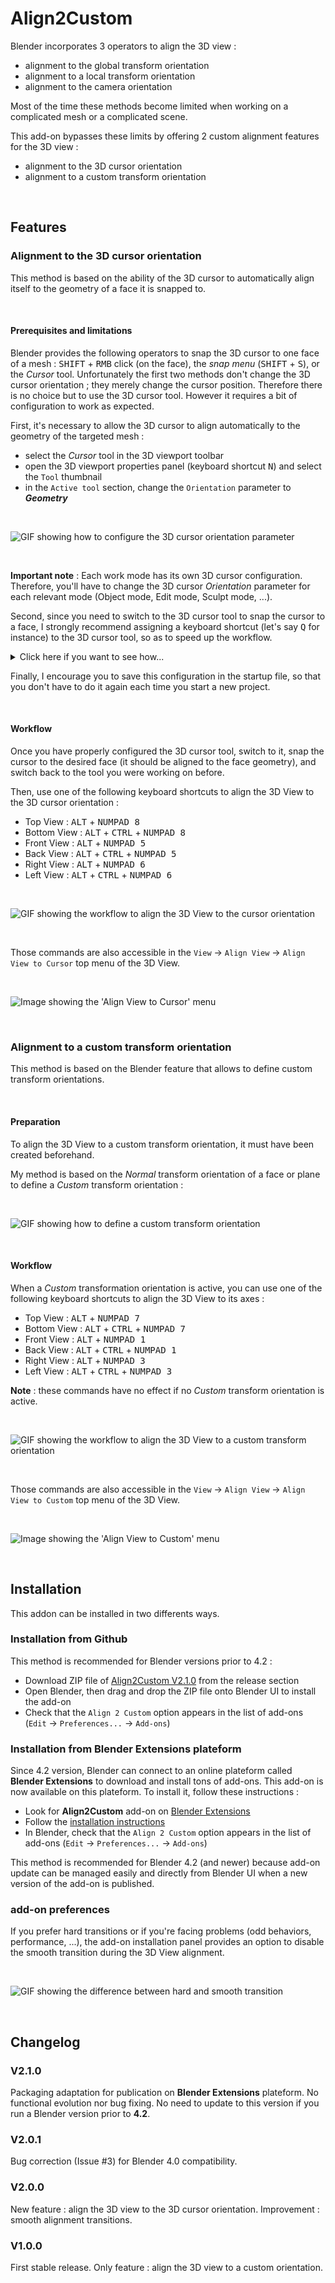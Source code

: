 # Align2Custom

Blender incorporates 3 operators to align the 3D view :
 - alignment to the global transform orientation
 - alignment to a local transform orientation
 - alignment to the camera orientation

Most of the time these methods become limited when working on a complicated mesh or a complicated scene.

This add-on bypasses these limits by offering 2 custom alignment features for the 3D view :
 - alignment to the 3D cursor orientation
 - alignment to a custom transform orientation

<br>

## Features

### Alignment to the 3D cursor orientation

This method is based on the ability of the 3D cursor to automatically align itself to the geometry of a face it is snapped to.

<br>

#### Prerequisites and limitations

Blender provides the following operators to snap the 3D cursor to one face of a mesh : <kbd>SHIFT</kbd> + <kbd>RMB</kbd> click (on the face), the _snap menu_ (<kbd>SHIFT</kbd> + <kbd>S</kbd>), or the _Cursor_ tool. Unfortunately the first two methods don't change the 3D cursor orientation ; they merely change the cursor position.
Therefore there is no choice but to use the 3D cursor tool. However it requires a bit of configuration to work as expected.

First, it's necessary to allow the 3D cursor to align automatically to the geometry of the targeted mesh :
 - select the _Cursor_ tool in the 3D viewport toolbar
 - open the 3D viewport properties panel (keyboard shortcut <kbd>N</kbd>) and select the `Tool` thumbnail
 - in the `Active tool` section, change the `Orientation` parameter to __*Geometry*__

<br>

![GIF showing how to configure the 3D cursor orientation parameter](./doc_img/cursor_orientation_cfg.gif "How to configure the 3D cursor orientation parameter")

<br>

__Important note__ : Each work mode has its own 3D cursor configuration. Therefore, you'll have to change the 3D cursor _Orientation_ parameter for each relevant mode (Object mode, Edit mode, Sculpt mode, ...).

Second, since you need to switch to the 3D cursor tool to snap the cursor to a face, I strongly recommend assigning a keyboard shortcut (let's say <kbd>Q</kbd> for instance) to the 3D cursor tool, so as to speed up the workflow.
<details>
<summary>Click here if you want to see how...</summary>

![GIF showing how to assign a keyboard shortcut to a tool](./doc_img/assign_kb_shortcut.gif "How to assign a keyboard shortcut to a tool")
</details>

Finally, I encourage you to save this configuration in the startup file, so that you don't have to do it again each time you start a new project.

<br>

#### Workflow

Once you have properly configured the 3D cursor tool, switch to it, snap the cursor to the desired face (it should be aligned to the face geometry), and switch back to the tool you were working on before.

Then, use one of the following keyboard shortcuts to align the 3D View to the 3D cursor orientation :
 - Top View    : <kbd>ALT</kbd> + <kbd>NUMPAD 8</kbd>
 - Bottom View : <kbd>ALT</kbd> + <kbd>CTRL</kbd> + <kbd>NUMPAD 8</kbd>
 - Front View  : <kbd>ALT</kbd> + <kbd>NUMPAD 5</kbd>
 - Back View   : <kbd>ALT</kbd> + <kbd>CTRL</kbd> + <kbd>NUMPAD 5</kbd>
 - Right View  : <kbd>ALT</kbd> + <kbd>NUMPAD 6</kbd>
 - Left View   : <kbd>ALT</kbd> + <kbd>CTRL</kbd> + <kbd>NUMPAD 6</kbd>

<br>

![GIF showing the workflow to align the 3D View to the cursor orientation](./doc_img/workflow_align_2_cursor.gif "Workflow to align the 3D View to the cursor orientation")

<br>

Those commands are also accessible in the `View` -> `Align View` -> `Align View to Cursor` top menu of the 3D View.

<br>

![Image showing the 'Align View to Cursor' menu](./doc_img/menu_align_2_cursor.png "'Align View to Cursor' menu")
	
<br>

### Alignment to a custom transform orientation

This method is based on the Blender feature that allows to define custom transform orientations.

<br>

#### Preparation

To align the 3D View to a custom transform orientation, it must have been created beforehand.

My method is based on the _Normal_ transform orientation of a face or plane to define a _Custom_ transform orientation :

<br>

![GIF showing how to define a custom transform orientation](./doc_img/define_custom_orientation.gif "How to define a custom transform orientation")

<br>

#### Workflow

When a _Custom_ transformation orientation is active, you can use one of the following keyboard shortcuts to align the 3D View to its axes :
 - Top View    : <kbd>ALT</kbd> + <kbd>NUMPAD 7</kbd>
 - Bottom View : <kbd>ALT</kbd> + <kbd>CTRL</kbd> + <kbd>NUMPAD 7</kbd>
 - Front View  : <kbd>ALT</kbd> + <kbd>NUMPAD 1</kbd>
 - Back View   : <kbd>ALT</kbd> + <kbd>CTRL</kbd> + <kbd>NUMPAD 1</kbd>
 - Right View  : <kbd>ALT</kbd> + <kbd>NUMPAD 3</kbd>
 - Left View   : <kbd>ALT</kbd> + <kbd>CTRL</kbd> + <kbd>NUMPAD 3</kbd>

__Note__ : these commands have no effect if no _Custom_ transform orientation is active.

<br>

![GIF showing the workflow to align the 3D View to a custom transform orientation](./doc_img/workflow_align_2_custom.gif "Workflow to align the 3D View to a custom transform orientation")

<br>

Those commands are also accessible in the `View` -> `Align View` -> `Align View to Custom` top menu of the 3D View.

<br>

![Image showing the 'Align View to Custom' menu](./doc_img/menu_align_2_custom.png "'Align View to Custom' menu")

<br>

## Installation

This addon can be installed in two differents ways.

### Installation from Github

This method is recommended for Blender versions prior to 4.2 :
 - Download ZIP file of [Align2Custom V2.1.0](https://github.com/fdaubine/Align2Custom/releases/tag/V2.1.0) from the release section
 - Open Blender, then drag and drop the ZIP file onto Blender UI to install the add-on
 - Check that the `Align 2 Custom` option appears in the list of add-ons (`Edit` -> `Preferences...` -> `Add-ons`)

### Installation from Blender Extensions plateform

Since 4.2 version, Blender can connect to an online plateform called __Blender Extensions__ to download and install tons of add-ons. This add-on is now available on this plateform. To install it, follow these instructions :
- Look for __Align2Custom__ add-on on [Blender Extensions](https://extensions.blender.org/)
- Follow the [installation instructions](https://extensions.blender.org/about/)
- In Blender, check that the `Align 2 Custom` option appears in the list of add-ons (`Edit` -> `Preferences...` -> `Add-ons`)

This method is recommended for Blender 4.2 (and newer) because add-on update can be managed easily and directly from Blender UI when a new version of the add-on is published.

### add-on preferences

If you prefer hard transitions or if you're facing problems (odd behaviors, performance, ...), the add-on installation panel provides an option to disable the smooth transition during the 3D View alignment.

<br>

![GIF showing the difference between hard and smooth transition](./doc_img/hard_smooth_transitions.gif "Hard vs Smooth alignment transitions")


<br>

## Changelog

### V2.1.0

Packaging adaptation for publication on __Blender Extensions__ plateform.
No functional evolution nor bug fixing.
No need to update to this version if you run a Blender version prior to __4.2__.

### V2.0.1

Bug correction (Issue #3) for Blender 4.0 compatibility.

### V2.0.0

New feature : align the 3D view to the 3D cursor orientation.
Improvement : smooth alignment transitions.

### V1.0.0

First stable release.
Only feature : align the 3D view to a custom orientation.

